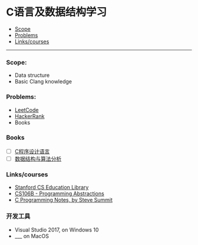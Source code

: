 # C语言及数据结构学习
- [Scope](#scope)
- [Problems](#problems)
- [Links/courses](#linkscourses)

---
### Scope:
- Data structure
- Basic Clang knowledge

### Problems:
- [LeetCode](https://leetcode.com/)
- [HackerRank](https://www.hackerrank.com/)
- Books

### Books
 - [ ] [C程序设计语言](https://book.douban.com/subject/1139336/)
 - [ ] [数据结构与算法分析](https://www.douban.com/link2/?url=https%3A%2F%2Fbook.douban.com%2Fsubject%2F1139426%2F&query=%E6%95%B0%E6%8D%AE%E7%BB%93%E6%9E%84&cat_id=1001&type=search&pos=1)

### Links/courses
- [Stanford CS Education Library](http://cslibrary.stanford.edu/ )
- [CS106B - Programming Abstractions](https://see.stanford.edu/Course/CS106B/163)
- [C Programming Notes, by Steve Summit](http://www.eskimo.com/~scs/cclass/notes/top.html)

### 开发工具
  - Visual Studio 2017, on Windows 10  
  - ___ on MacOS
